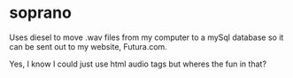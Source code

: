 # soprano

Uses diesel to move .wav files from my computer to a mySql database so it can be sent out to my website, Futura.com.

Yes, I know I could just use html audio tags but wheres the fun in that?
